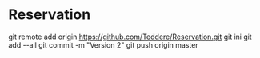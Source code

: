 # Reservation
git remote  add origin https://github.com/Teddere/Reservation.git
git ini
git add --all
git commit -m "Version 2"
git push origin master

